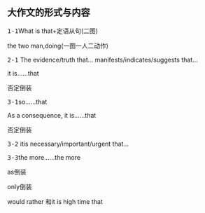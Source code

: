 ## 大作文的形式与内容

 <kbd>1-1</kbd>What is that+定语从句(二图)
 
 the two man,doing(一图一人二动作)
 
<kbd>2-1</kbd> The evidence/truth that... manifests/indicates/suggests that...

it is……that

否定倒装

<kbd>3-1</kbd>so……that

As a consequence, it is……that

否定倒装

<kbd>3-2</kbd>
itis necessary/important/urgent that...

<kbd>3-3</kbd>the more……the more

as倒装

only倒装

would rather 和it is high time that
